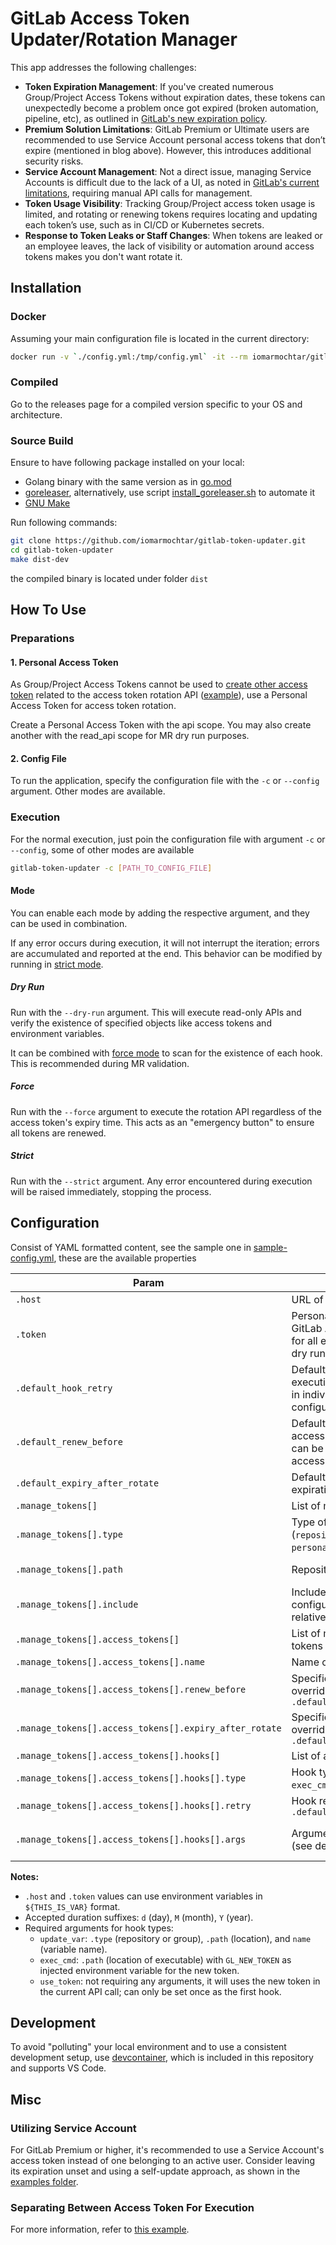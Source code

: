 # GitLab Access Token Updater/Rotation Manager

This app addresses the following challenges:

- **Token Expiration Management**: If you've created numerous Group/Project Access Tokens without expiration dates, these tokens can unexpectedly become a problem once got expired (broken automation, pipeline, etc), as outlined in [GitLab's new expiration policy](https://about.gitlab.com/blog/2023/10/25/access-token-lifetime-limits/).
- **Premium Solution Limitations**: GitLab Premium or Ultimate users are recommended to use Service Account personal access tokens that don’t expire (mentioned in blog above). However, this introduces additional security risks.
- **Service Account Management**: Not a direct issue, managing Service Accounts is difficult due to the lack of a UI, as noted in [GitLab's current limitations](https://gitlab.com/groups/gitlab-org/-/epics/9965), requiring manual API calls for management.
- **Token Usage Visibility**: Tracking Group/Project access token usage is limited, and rotating or renewing tokens requires locating and updating each token’s use, such as in CI/CD or Kubernetes secrets.
- **Response to Token Leaks or Staff Changes**: When tokens are leaked or an employee leaves, the lack of visibility or automation around access tokens makes you don't want rotate it.

## Installation

### Docker

Assuming your main configuration file is located in the current directory:

```bash
docker run -v `./config.yml:/tmp/config.yml` -it --rm iomarmochtar/gitlab-token-updater:latest -c /tmp/config.yml
```

### Compiled

Go to the releases page for a compiled version specific to your OS and architecture.

### Source Build

Ensure to have following package installed on your local:
- Golang binary with the same version as in [go.mod](./go.mod)
- [goreleaser](https://goreleaser.com/install/), alternatively, use script [install_goreleaser.sh](./scripts/install_goreleaser.sh) to automate it
- [GNU Make](https://www.gnu.org/software/make/)

Run following commands:

```bash
git clone https://github.com/iomarmochtar/gitlab-token-updater.git
cd gitlab-token-updater
make dist-dev
```

the compiled binary is located under folder `dist`


## How To Use

### Preparations

#### 1. Personal Access Token

As Group/Project Access Tokens cannot be used to [create other access token](https://docs.gitlab.com/ee/user/group/settings/group_access_tokens.html) related to the access token rotation API ([example](https://docs.gitlab.com/ee/api/project_access_tokens.html#rotate-a-project-access-token)), use a Personal Access Token for access token rotation.

Create a Personal Access Token with the api scope. You may also create another with the read_api scope for MR dry run purposes.

#### 2. Config File

To run the application, specify the configuration file with the `-c` or `--config` argument. Other modes are available.

### Execution

For the normal execution, just poin the configuration file with argument `-c` or `--config`, some of other modes are available

```bash
gitlab-token-updater -c [PATH_TO_CONFIG_FILE]
```

#### Mode

You can enable each mode by adding the respective argument, and they can be used in combination.

If any error occurs during execution, it will not interrupt the iteration; errors are accumulated and reported at the end. This behavior can be modified by running in [strict mode](#strict).

##### Dry Run

Run with the `--dry-run` argument. This will execute read-only APIs and verify the existence of specified objects like access tokens and environment variables.

It can be combined with [force mode](#force) to scan for the existence of each hook. This is recommended during MR validation.

##### Force

Run with the `--force` argument to execute the rotation API regardless of the access token's expiry time. This acts as an "emergency button" to ensure all tokens are renewed.

##### Strict

Run with the `--strict` argument. Any error encountered during execution will be raised immediately, stopping the process.

## Configuration

Consist of YAML formatted content, see the sample one in [sample-config.yml](./examples/sample-config.yml), these are the available properties

| Param                                                  | Description                                                                                                 | Defaults              |             Required              |
| ------------------------------------------------------ | ----------------------------------------------------------------------------------------------------------- | --------------------- | :-------------------------------: |
| `.host`                                                | URL of Gitlab instance                                                                                      | `https://gitlab.com/` |               `yes`               |
| `.token`                                               | Personal access token for GitLab API usage (api scope for all execution, read_api for dry run mode)         | `${GL_RENEWER_TOKEN}` |               `yes`               |
| `.default_hook_retry`                                  | Default retry count for hook execution; can be overridden in individual hook configurations                 | `0`                   |               `yes`               |
| `.default_renew_before`                                | Default duration to renew an access token before expiry; can be overridden in specific access token configs | `14d`                 |               `yes`               |
| `.default_expiry_after_rotate`                         | Default duration for token expiration after rotation                                                        | `3M`                  |               `yes`               |
| `.manage_tokens[]`                                     | List of managed access token                                                                                |                       |               `yes`               |
| `.manage_tokens[].type`                                | Type of access token (`repository`, `group`, or `personal`)                                                 |                       |               `yes`               |
| `.manage_tokens[].path`                                | Repository or group location                                                                                |                       | Required for `repository`/`group` |
| `.manage_tokens[].include`                             | Include external `manage_token` configuration, the path is relative to main config file                     |                       |               `no`                |
| `.manage_tokens[].access_tokens[]`                     | List of managed access tokens                                                                               |                       |               `yes`               |
| `.manage_tokens[].access_tokens[].name`                | Name of access token                                                                                        |                       |               `yes`               |
| `.manage_tokens[].access_tokens[].renew_before`        | Specific renewal period, overriding `.default_renew_before`                                                 |                       |               `no`                |
| `.manage_tokens[].access_tokens[].expiry_after_rotate` | Specific expiration period, overriding `.default_expiry_after_rotate`                                       |                       |               `no`                |
| `.manage_tokens[].access_tokens[].hooks[]`             | List of actions for each hook                                                                               |                       |               `no`                |
| `.manage_tokens[].access_tokens[].hooks[].type`        | Hook type (`update_var`, `exec_cmd`, `use_token`)                                                           |                       |               `yes`               |
| `.manage_tokens[].access_tokens[].hooks[].retry`       | Hook retry count, overriding `.default_hook_retry`                                                          |                       |               `no`                |
| `.manage_tokens[].access_tokens[].hooks[].args`        | Arguments for each hook type (see details below)                                                            |                       |  *some hook type is not required  |

**Notes:**

- `.host` and `.token` values can use environment variables in `${THIS_IS_VAR}` format.
- Accepted duration suffixes: `d` (day), `M` (month), `Y` (year).
- Required arguments for hook types:
  - `update_var`: `.type` (repository or group), `.path` (location), and `name` (variable name).
  - `exec_cmd`: `.path` (location of executable) with `GL_NEW_TOKEN` as injected environment variable for the new token.
  - `use_token`: not requiring any arguments, it will uses the new token in the current API call; can only be set once as the first hook.

## Development

To avoid "polluting" your local environment and to use a consistent development setup, use [devcontainer](https://containers.dev/), which is included in this repository and supports VS Code.

## Misc

### Utilizing Service Account

For GitLab Premium or higher, it's recommended to use a Service Account's access token instead of one belonging to an active user. Consider leaving its expiration unset and using a self-update approach, as shown in the [examples folder](./examples/).

### Separating Between Access Token For Execution

For more information, refer to [this example](./examples/README.md).